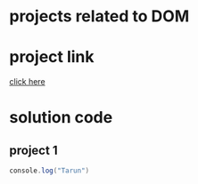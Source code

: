 # projects related to DOM

# project link
[click here](https://stackblitz.com/edit/dom-project-chaiaurcode-iwkt7d?file=index.html)

# solution code

## project 1

```java script
console.log("Tarun")

```